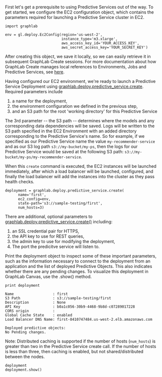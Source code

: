 First let's get a prerequisite to using Predictive Services out of the way. To get started, we configure the EC2 configuration object, which contains the parameters required for launching a Predictive Service cluster in
EC2.

```no-highlight
import graphlab

env = gl.deploy.Ec2Config(region='us-west-2',
                          instance_type='m3.xlarge',
                          aws_access_key_id='YOUR_ACCESS_KEY',
                          aws_secret_access_key='YOUR_SECRET_KEY')
```

After creating this object, we save it locally, so we can easily retrieve it in subsequent GraphLab Create sessions. For more documentation about how GraphLab Create manages local references to Environments, Jobs and Predictive Services, see [here](https://dato.com/products/create/docs/graphlab.deploy.environments.html#graphlab.deploy.environments).

Having configured our EC2 environment, we're ready to launch a Predictive Service Deployment using [graphlab.deploy.predictive_service.create](https://dato.com/products/create/docs/generated/graphlab.deploy.predictive_service.create.html#graphlab.deploy.predictive_service.create). Required parameters include

1. a name for the deployment,
1. the environment configuration we defined in the previous step,
1. and an S3 path for the root 'working directory' for this Predictive Service

The 3rd parameter -- the S3 path -- determines where the models and any corresponding data dependencies will be saved. Logs will be written to the S3 path specified in the EC2 Environment with an added directory corresponding to the Predictive Service's name. So for example, if we specified as our Predictive Service name the value `my-recommender-service` and as our S3 log path `s3://my-bucket/my-ps`, then the logs for our Predictive Service would be saved at the following S3 path: `s3://my-bucket/my-ps/my-recommender-service`.

When this `create` command is executed, the EC2 instances will be launched immediately, after which a load balancer will be launched, configured, and finally the load balancer will add the instances into the cluster as they pass health checks.

```no-highlight
deployment = graphlab.deploy.predictive_service.create(
      name='first',
      ec2_config=env,
      state-path='s3://sample-testing/first',
      num_hosts=3)
```

There are additional, optional parameters to [graphlab.deploy.predictive_service.create()](https://dato.com/products/create/docs/generated/graphlab.deploy.predictive_service.create.html#graphlab.deploy.predictive_service.create) including:

1. an SSL credential pair for HTTPS,
2. the API key to use for REST queries,
3. the admin key to use for modifying the deployment,
4. The port the predicitve service will listen to.

Print the deployment object to inspect some of these important parameters, such as the information necessary to connect to the deployment from an application and the list of deployed Predictive Objects. This also indicates whether there are any pending changes. To visualize this deployment in GraphLab Canvas, use the .show() method.

```no-highlight
print deployment
```

```
Name                  : first
S3 Path               : s3://sample-testing/first
Description           : None
API Key               : b0a1c056-30b9-4468-9b8d-c07289017228
CORS origin           : 
Global Cache State    : enabled
Load Balancer DNS Name: first-8410747484.us-west-2.elb.amazonaws.com

Deployed predictive objects:
No Pending changes.
```

Note: Distributed caching is supported if the number of hosts (`num_hosts`) is greater than two in the Predictive Service create call. If the number of hosts is less than three, then caching is enabled, but not shared/distributed between the nodes.

```no-highlight
deployment
deployment.show()
```

